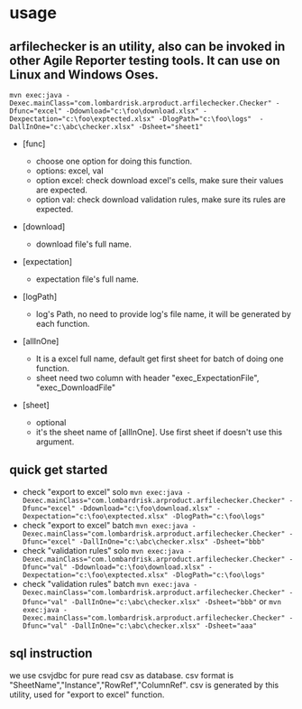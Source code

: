 usage 
===
arfilechecker is an utility, also can be invoked in other Agile Reporter testing tools. It can use on Linux and Windows Oses.
------
	mvn exec:java -Dexec.mainClass="com.lombardrisk.arproduct.arfilechecker.Checker" -Dfunc="excel" -Ddownload="c:\foo\download.xlsx" -Dexpectation="c:\foo\exptected.xlsx" -DlogPath="c:\foo\logs"  -DallInOne="c:\abc\checker.xlsx" -Dsheet="sheet1"

* [func]
    * choose one option for doing this function.
	* options: excel, val
    * option excel: check download excel's cells, make sure their values are expected.
    * option val: check download validation rules, make sure its rules are expected.
	
* [download]
	* download file's full name.
    
* [expectation]
	* expectation file's full name.

* [logPath]
	* log's Path, no need to provide log's file name, it will be generated by each function.

* [allInOne]
	* It is a excel full name, default get first sheet for batch of doing one function.
    * sheet need two column with header "exec_ExpectationFile", "exec_DownloadFile"	

* [sheet]
    * optional
    * it's the sheet name of [allInOne]. Use first sheet if doesn't use this argument.
    


quick get started
-------------------------------------------
* check "export to excel" solo
    `mvn exec:java -Dexec.mainClass="com.lombardrisk.arproduct.arfilechecker.Checker" -Dfunc="excel" -Ddownload="c:\foo\download.xlsx" -Dexpectation="c:\foo\exptected.xlsx" -DlogPath="c:\foo\logs"`
* check "export to excel" batch
    `mvn exec:java -Dexec.mainClass="com.lombardrisk.arproduct.arfilechecker.Checker" -Dfunc="excel" -DallInOne="c:\abc\checker.xlsx" -Dsheet="bbb"`
* check "validation rules" solo
    `mvn exec:java -Dexec.mainClass="com.lombardrisk.arproduct.arfilechecker.Checker" -Dfunc="val" -Ddownload="c:\foo\download.xlsx" -Dexpectation="c:\foo\exptected.xlsx" -DlogPath="c:\foo\logs"`
* check "validation rules" batch
    `mvn exec:java -Dexec.mainClass="com.lombardrisk.arproduct.arfilechecker.Checker" -Dfunc="val" -DallInOne="c:\abc\checker.xlsx" -Dsheet="bbb"`
    or
    `mvn exec:java -Dexec.mainClass="com.lombardrisk.arproduct.arfilechecker.Checker" -Dfunc="val" -DallInOne="c:\abc\checker.xlsx" -Dsheet="aaa"`

sql instruction
-------------------------------------------
we use csvjdbc for pure read csv as database. csv format is "SheetName","Instance","RowRef","ColumnRef". csv is generated by this utility, used for "export to excel" function.